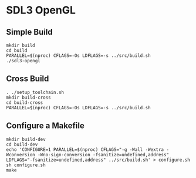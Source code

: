# SDL3 OpenGL
## Simple Build
`mkdir build`  
`cd build`  
`PARALLEL=$(nproc) CFLAGS=-Os LDFLAGS=-s ../src/build.sh`  
`./sdl3-opengl`  

## Cross Build
`. ./setup_toolchain.sh`  
`mkdir build-cross`  
`cd build-cross`  
`PARALLEL=$(nproc) CFLAGS=-Os LDFLAGS=-s ../src/build.sh`  

## Configure a Makefile
`mkdir build-dev`  
`cd build-dev`  
`echo 'CONFIGURE=1 PARALLEL=$(nproc) CFLAGS="-g -Wall -Wextra -Wconversion -Wno-sign-conversion -fsanitize=undefined,address" LDFLAGS="-fsanitize=undefined,address" ../src/build.sh' > configure.sh`  
`sh configure.sh`  
`make`  
